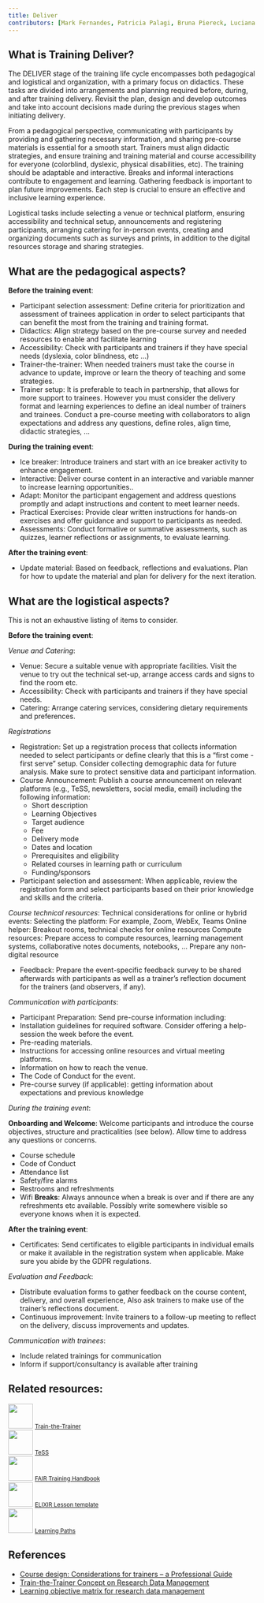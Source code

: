 ```yaml
---
title: Deliver
contributors: [Mark Fernandes, Patricia Palagi, Bruna Piereck, Luciana Peixoto, Alexander Botzki, Alexia Cardona, Helena Schnitzer, Elin Kronander, Jeanne Wilbrandt, Geert van Geest]
---
```


## What is Training Deliver?

The DELIVER stage of the training life cycle encompasses both pedagogical and logistical and organization, with a primary focus on didactics. These tasks are divided into arrangements and planning required before, during, and after training delivery. Revisit the plan, design and develop outcomes and take into account decisions made during the previous stages when initiating delivery.

From a pedagogical perspective, communicating with participants by providing and gathering necessary information, and sharing pre-course materials is essential for a smooth start. Trainers must align didactic strategies, and ensure training and training material and course accessibility for everyone (colorblind, dyslexic, physical disabilities, etc). The training should be adaptable and interactive. Breaks and informal interactions contribute to engagement and learning. Gathering feedback is important to plan future improvements. Each step is crucial to ensure an effective and inclusive learning experience.

Logistical tasks include selecting a venue or technical platform, ensuring accessibility and technical setup, announcements and registering participants, arranging catering for in-person events, creating and organizing documents such as surveys and prints, in addition to the digital resources storage and sharing strategies.

## What are the pedagogical aspects?

**Before the training event**:
* Participant selection assessment: Define criteria for prioritization and assessment of trainees application in order to select participants that can benefit the most from the training and training format.
* Didactics: Align strategy based on the pre-course survey and needed resources to enable and facilitate learning
* Accessibility: Check with participants and trainers if they have special needs (dyslexia, color blindness, etc …)
* Trainer-the-trainer: When needed trainers must take the course in advance to update, improve or learn the theory of teaching and some strategies.
* Trainer setup: It is preferable to teach in partnership, that allows for more support to trainees. However you must consider the delivery format and learning experiences to define an ideal number of trainers and trainees. Conduct a pre-course meeting with collaborators to align expectations and address any questions, define roles, align time, didactic strategies, ...
  
**During the training event**:
* Ice breaker: Introduce trainers and start with an ice breaker activity to enhance engagement.
* Interactive: Deliver course content in an interactive and variable manner to increase learning opportunities..
* Adapt: Monitor the participant engagement and address questions promptly and adapt instructions and content to meet learner needs. 
* Practical Exercises: Provide clear written instructions for hands-on exercises and offer guidance and support to participants as needed.
* Assessments: Conduct formative or summative assessments, such as quizzes, learner reflections or assignments, to evaluate learning. 

**After the training event**:
* Update material: Based on feedback, reflections and evaluations. Plan for how to update the material and plan for delivery for the next iteration.

## What are the logistical aspects?

This is not an exhaustive listing of items to consider.

**Before the training event**:

*Venue and Catering*:
* Venue: Secure a suitable venue with appropriate facilities. Visit the venue to try out the technical set-up, arrange access cards and signs to find the room etc.
* Accessibility: Check with participants and trainers if they have special needs.
* Catering: Arrange catering services, considering dietary requirements and preferences.

*Registrations*
* Registration: Set up a registration process that collects information needed to select participants or define clearly that this is a “first come - first serve” setup.
Consider collecting demographic data for future analysis. Make sure to protect sensitive data and participant information.
* Course Announcement: Publish a course announcement on relevant platforms (e.g., TeSS, newsletters, social media, email) including the following information:
  * Short description
  * Learning Objectives
  * Target audience
  * Fee
  * Delivery mode
  * Dates and location
  * Prerequisites and eligibility
  * Related courses in learning path or curriculum
  * Funding/sponsors
* Participant selection and assessment: When applicable, review the registration form and select participants based on their prior knowledge and skills and the criteria.
 
*Course technical resources*:
Technical considerations for online or hybrid events:
Selecting the platform: For example, Zoom, WebEx, Teams
Online helper: Breakout rooms, technical checks for online resources
Compute resources: Prepare access to compute resources, learning management systems, collaborative notes documents, notebooks, …
Prepare any non-digital resource


* Feedback: Prepare the event-specific feedback survey to be shared afterwards with participants as well as a trainer’s reflection document for the trainers (and observers, if any). 


*Communication with participants*:
* Participant Preparation: Send pre-course information including:
* Installation guidelines for required software. Consider offering a help-session the week before the event.
* Pre-reading materials.
* Instructions for accessing online resources and virtual meeting platforms.
* Information on how to reach the venue.
* The Code of Conduct for the event.
* Pre-course survey (if applicable): getting information about expectations and previous knowledge

*During the training event*:

**Onboarding and Welcome**: Welcome participants and introduce the course objectives, structure and practicalities (see below). Allow time to address any questions or concerns.
* Course schedule
* Code of Conduct
* Attendance list
* Safety/fire alarms
* Restrooms and refreshments
* Wifi
**Breaks**: Always announce when a break is over and if there are any refreshments etc available. Possibly write somewhere visible so everyone knows when it is expected.

**After the training event**:
* Certificates: Send certificates to eligible participants in individual emails or make it available in the registration system when applicable. Make sure you abide by the GDPR regulations.

*Evaluation and Feedback*:
* Distribute evaluation forms to gather feedback on the course content, delivery, and overall experience, Also ask trainers to make use of the trainer’s reflections document.
* Continuous improvement: Invite trainers to a follow-up meeting to reflect on the delivery, discuss improvements and updates.

*Communication with trainees*:
* Include related trainings for communication
* Inform if support/consultancy is available after training

## Related resources: 

<div class="row mb-2 py-5">
    <div class="col-3 text-center mb-1">
        <img src="assets/img/icons/resource_icon.svg" class="resource-icon mb-2" style="width: 50px; height: 50px;">
        <a class="btn btn-resource d-block py-2 rounded-pill btn-sm" href="train-the-trainer">
            <small>Train-the-Trainer</small>
        </a> 
    </div>
    <div class="col-3 text-center mb-1">
        <img src="assets/img/icons/resource_icon.svg" class="resource-icon mb-2" style="width: 50px; height: 50px;">
        <a class="btn btn-resource d-block py-2 rounded-pill btn-sm" href="tess">
            <small>TeSS</small>
        </a> 
    </div>
    <div class="col-3 text-center mb-1">
        <img src="assets/img/icons/resource_icon.svg" class="resource-icon mb-2" style="width: 50px; height: 50px;">
        <a class="btn btn-resource d-block py-2 rounded-pill btn-sm" href="fair-training-handbook">
            <small>FAIR Training Handbook</small>
        </a> 
    </div>
    <div class="col-3 text-center mb-1">
        <img src="assets/img/icons/resource_icon.svg" class="resource-icon mb-2" style="width: 50px; height: 50px;">
        <a class="btn btn-resource d-block py-2 rounded-pill btn-sm" href="elixir-lesson-template">
            <small>ELIXIR Lesson template</small>
        </a> 
    </div>
    <div class="col-3 text-center mb-1">
        <img src="assets/img/icons/resource_icon.svg" class="resource-icon mb-2" style="width: 50px; height: 50px;">
        <a class="btn btn-resource d-block py-2 rounded-pill btn-sm" href="learning-paths">
            <small>Learning Paths</small>
        </a> 
    </div>
</div>

## References	
- [Course design: Considerations for trainers – a Professional Guide](https://f1000research.com/documents/9-1377)
- [Train-the-Trainer Concept on Research Data Management](https://doi.org/10.5281/zenodo.13927613) 
- [Learning objective matrix for research data management](https://doi.org/10.5281/zenodo.7034477) 


